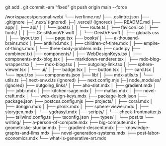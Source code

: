git add .
git commit -am "fixed"
git push origin main --force

/workspaces/personal-web/
└── iverfinne.no/
    ├── .eslintrc.json
    ├── .gitignore
    ├─] .next/ (ignored)
    ├─] .vercel/ (ignored)
    ├── README.md
    ├── app/
    │   ├── api/
    │   │   └── posts/
    │   │       └── route.ts
    │   ├── favicon.ico
    │   ├── fonts/
    │   │   ├── GeistMonoVF.woff
    │   │   └── GeistVF.woff
    │   ├── globals.css
    │   ├── layout.tsx
    │   └── page.tsx
    ├── books/
    │   ├── a-thousand-brains.mdx
    │   ├── antkind.mdx
    │   ├── children-of-time.mdx
    │   ├── empire-of-things.mdx
    │   └── three-body-problem.mdx
    ├── code.py
    ├── combined.txt
    ├── components/
    │   ├── WebDesignKeys.tsx
    │   ├── components-mdx-blog.tsx
    │   ├── markdown-renderer.tsx
    │   ├── mdx-blog-wrapper.tsx
    │   ├── mdx-blog.tsx
    │   ├── outgoing-link.tsx
    │   ├── sphere-viewer.tsx
    │   └── ui/
    │       ├── badge.tsx
    │       ├── button.tsx
    │       ├── card.tsx
    │       └── input.tsx
    ├── components.json
    ├── lib/
    │   ├── mdx-utils.ts
    │   └── utils.ts
    ├─] next-env.d.ts (ignored)
    ├── next.config.mjs
    ├─] node_modules/ (ignored)
    ├── outgoing_links/
    │   ├── aho-slot.mdx
    │   ├── gradient.mdx
    │   ├── jobbi.mdx
    │   ├── kitchen-sage.mdx
    │   ├── matlas.mdx
    │   ├── novel-craft.mdx
    │   └── web-design-keys.mdx
    ├── package-lock.json
    ├── package.json
    ├── postcss.config.mjs
    ├── projects/
    │   ├── coral.mdx
    │   ├── dongjin.mdx
    │   ├── piknik.mdx
    │   ├── sphere-viewer.mdx
    │   ├── storygen.mdx
    │   └── ygdrasyl.mdx
    ├── scripts/
    │   └── check-frontmatter.js
    ├── tailwind.config.ts
    ├── tsconfig.json
    ├── types/
    │   └── post.ts
    └── writing/
        ├── a-person-of-compute.mdx
        ├── big-compute.mdx
        ├── geometriske-studiar.mdx
        ├── gradient-descent.mdx
        ├── knowledge-graphs-and-llms.mdx
        ├── novel-generation-systems.mdx
        ├── post-labor-economics.mdx
        └── what-is-generative-art.mdx
